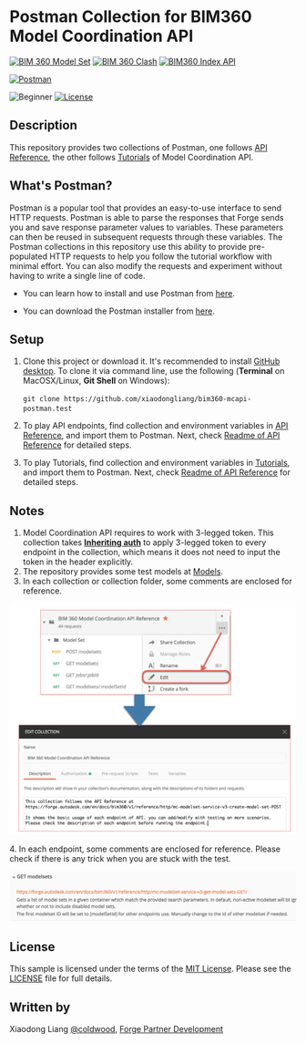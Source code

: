 # Postman Collection for BIM360 Model Coordination API 

[![BIM 360 Model Set](https://img.shields.io/badge/BIM%20360%20Model%20Set-3.0.65-orange)](https://www.npmjs.com/package/forge-bim360-modelcoordination-modelset)
[![BIM 360 Clash](https://img.shields.io/badge/BIM%20360%20Clash-3.3.27-orange)](https://www.npmjs.com/package/forge-bim360-modelcoordination-clash)
[![BIM360 Index API](https://img.shields.io/badge/BIM%20360%20Index-1.2.44-orange)](https://www.npmjs.com/package/forge-bim360-modelcoordination-index)

[![Postman](https://img.shields.io/badge/Postman-v7-orange.svg)](https://www.getpostman.com/)

![Beginner](https://img.shields.io/badge/Level-Beginner-green.svg)
[![License](https://img.shields.io/:license-MIT-blue.svg)](http://opensource.org/licenses/MIT)

## Description

This repository provides two collections of Postman, one follows [API Reference](https://forge.autodesk.com/en/docs/bim360/v1/reference/http/mc-modelset-service-v3-create-model-set-POST/), the other follows [Tutorials](https://forge.autodesk.com/en/docs/bim360/v1/tutorials/model-coordination/) of Model Coordination API.

## What's Postman?

Postman is a popular tool that provides an easy-to-use interface to send HTTP requests. Postman is able to parse the responses that Forge sends you and save response parameter values to variables. These parameters can then be reused in subsequent requests through these variables. The Postman collections in this repository use this ability to provide pre-populated HTTP requests to help you follow the tutorial workflow with minimal effort. You can also modify the requests and experiment without having to write a single line of code. 

- You can learn how to install and use Postman from [here](https://learning.getpostman.com/docs/postman/launching_postman/installation_and_updates).

- You can download the Postman installer from [here](https://www.getpostman.com/downloads/).


## Setup
1.  Clone this project or download it. It's recommended to install [GitHub desktop](https://desktop.github.com/). To clone it via command line, use the following (**Terminal** on MacOSX/Linux, **Git Shell** on Windows):

    ```git clone https://github.com/xiaodongliang/bim360-mcapi-postman.test```

2. To play API endpoints, find collection and environment variables in [API Reference](/API%20Reference), and import them to Postman. Next, check [Readme of API Reference](/API%20Reference/README.md) for detailed steps.
3. To play Tutorials, find collection and environment variables in [Tutorials](/Tutorials), and import them to Postman. Next, check [Readme of API Reference](/Tutorials/README.md) for detailed steps.

## Notes
1. Model Coordination API requires to work with 3-legged token. This collection takes **[Inheriting auth](https://learning.getpostman.com/docs/postman/sending-api-requests/authorization/#inheriting-auth)** to apply 3-legged token to every endpoint in the collection, which means it does not need to input the token in the header explicitly.
2. The repository provides some test models at [Models](/Models).
3. In each collection or collection folder, some comments are enclosed for reference. 
<p align="center"><img src="./help/collectioncomment.png" width="800" ></p> 
4. In each endpoint, some comments are enclosed for reference. Please check if there is any trick when you are stuck with the test.
<p align="center"><img src="./help/endpointcomment.png" width="800" ></p>

## License

This sample is licensed under the terms of the [MIT License](http://opensource.org/licenses/MIT). Please see the [LICENSE](LICENSE) file for full details.

## Written by

Xiaodong Liang [@coldwood](https://twitter.com/coldwood), [Forge Partner Development](http://forge.autodesk.com)

